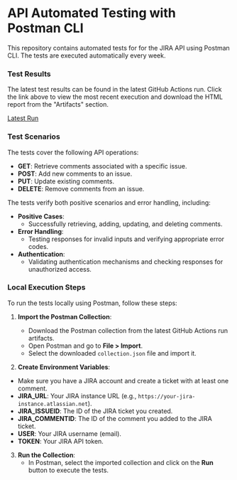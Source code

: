 # API Automated Testing with Postman CLI

This repository contains automated tests for for the JIRA API using Postman CLI. The tests are executed automatically every week.

### Test Results

The latest test results can be found in the latest GitHub Actions run. Click the link above to view the most recent execution and download the HTML report from the "Artifacts" section.


[Latest Run](https://github.com/bootcamp-qa/postman-run/actions)


### Test Scenarios
The tests cover the following API operations:

- **GET**: Retrieve comments associated with a specific issue.
- **POST**: Add new comments to an issue.
- **PUT**: Update existing comments.
- **DELETE**: Remove comments from an issue.

The tests verify both positive scenarios and error handling, including:

- **Positive Cases**: 
  - Successfully retrieving, adding, updating, and deleting comments.
- **Error Handling**: 
  - Testing responses for invalid inputs and verifying appropriate error codes.
- **Authentication**: 
  - Validating authentication mechanisms and checking responses for unauthorized access.
 
### Local Execution Steps

To run the tests locally using Postman, follow these steps:

1. **Import the Postman Collection**:
   - Download the Postman collection from the latest GitHub Actions run artifacts.
   - Open Postman and go to **File > Import**.
   - Select the downloaded `collection.json` file and import it.
   

2. **Create Environment Variables**:
  - Make sure you have a JIRA account and create a ticket with at least one comment.
   - **JIRA_URL**: Your JIRA instance URL (e.g., `https://your-jira-instance.atlassian.net`).
   - **JIRA_ISSUEID**: The ID of the JIRA ticket you created.
   - **JIRA_COMMENTID**: The ID of the comment you added to the JIRA ticket.
   - **USER**: Your JIRA username (email).
   - **TOKEN**: Your JIRA API token.


3. **Run the Collection**:
   - In Postman, select the imported collection and click on the **Run** button to execute the tests.


